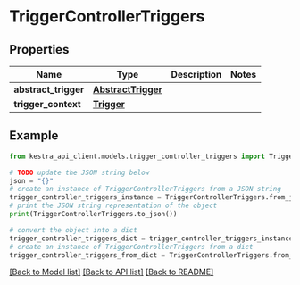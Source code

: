 # TriggerControllerTriggers


## Properties

Name | Type | Description | Notes
------------ | ------------- | ------------- | -------------
**abstract_trigger** | [**AbstractTrigger**](AbstractTrigger.md) |  | 
**trigger_context** | [**Trigger**](Trigger.md) |  | 

## Example

```python
from kestra_api_client.models.trigger_controller_triggers import TriggerControllerTriggers

# TODO update the JSON string below
json = "{}"
# create an instance of TriggerControllerTriggers from a JSON string
trigger_controller_triggers_instance = TriggerControllerTriggers.from_json(json)
# print the JSON string representation of the object
print(TriggerControllerTriggers.to_json())

# convert the object into a dict
trigger_controller_triggers_dict = trigger_controller_triggers_instance.to_dict()
# create an instance of TriggerControllerTriggers from a dict
trigger_controller_triggers_from_dict = TriggerControllerTriggers.from_dict(trigger_controller_triggers_dict)
```
[[Back to Model list]](../README.md#documentation-for-models) [[Back to API list]](../README.md#documentation-for-api-endpoints) [[Back to README]](../README.md)


